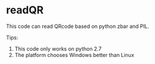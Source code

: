 # readQR
This code can read QRcode based on python zbar and PIL.

Tips:
1. This code only works on python 2.7
2. The platform chooses Windows better than Linux
